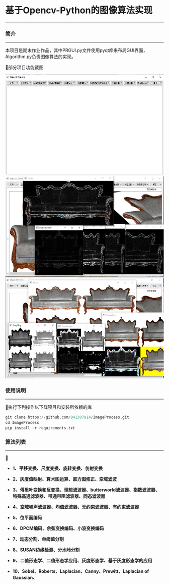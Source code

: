 # 基于Opencv-Python的图像算法实现

---

### 简介

---

本项目是期末作业作品，其中PRGUI.py文件使用pyqt库来布局GUI界面，Algorithm.py负责图像算法的实现。

:lantern:部分项目功能截图:

![pic1](https://github.com/941307914/ImageProcess/blob/master/image1.png)
![pic1](https://github.com/941307914/ImageProcess/blob/master/image2.png)
![pic1](https://github.com/941307914/ImageProcess/blob/master/image3.png)



### 使用说明

---

:ocean:执行下列操作以下载项目和安装所依赖的库

```python
git clone https://github.com/941307914/ImageProcess.git
cd ImageProcess
pip install -r requirements.txt
```



### 算法列表

---

:wolf:

- **1、平移变换、尺度变换、旋转变换、仿射变换**

- **2、灰度值映射、算术图运算、直方图修正、空域滤波**

- **3、傅里叶变换和反变换、理想滤波器、butterworld滤波器、指数滤波器、特殊高通滤波器、带通带阻滤波器、同态滤波器**

- **4、空域噪声滤波器、均值滤波器、无约束滤波器、有约束滤波器**

- **5、位平面编码**

- **6、DPCM编码、余弦变换编码、小波变换编码**

- **7、动态分割、单阈值分割**

- **8、SUSAN边缘检测、分水岭分割**

- **9、二值形态学、二值形态学应用、灰度形态学、基于灰度形态学的应用**

- **10、Sobel、Roberts、Laplacian、Canny、Prewitt、Laplacian of Gaussian、**







